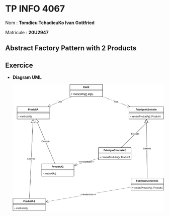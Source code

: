 # TP INFO 4067

Nom : **Tomdieu TchadieuKo Ivan Gottfried**

Matricule : **20U2947**

## Abstract Factory Pattern with 2 Products

## Exercice

- **Diagram UML**

    ![Image Du Diagram UML](diagram.png "UML Class Diagram")
